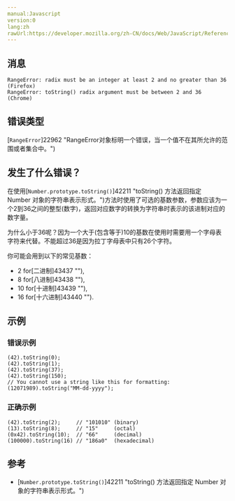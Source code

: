 ```yaml
---
manual:Javascript
version:0
lang:zh
rawUrl:https://developer.mozilla.org/zh-CN/docs/Web/JavaScript/Reference/Errors/Bad_radix#
---
```






## 消息<a name="消息"></a>

```
RangeError: radix must be an integer at least 2 and no greater than 36 (Firefox)
RangeError: toString() radix argument must be between 2 and 36 (Chrome)

```

## 错误类型<a name="错误类型"></a>


[`RangeError`]22962 "RangeError对象标明一个错误，当一个值不在其所允许的范围或者集合中。")


## 发生了什么错误？<a name="发生了什么错误？"></a>


在使用[`Number.prototype.toString()`]42211 "toString() 方法返回指定 Number 对象的字符串表示形式。")方法时使用了可选的基数参数，参数应该为一个2到36之间的整型(数字)，返回对应数字的转换为字符串时表示的该进制对应的数字量。



为什么小于36呢？因为一个大于(包含等于)10的基数在使用时需要用一个字母表字符来代替。不能超过36是因为拉丁字母表中只有26个字符。



你可能会用到以下的常见基数：


* 2 for[二进制]43437 ""),
* 8 for[八进制]43438 ""),
* 10 for[十进制]43439 ""),
* 16 for[十六进制]43440 "").

## 示例<a name="示例"></a>

### 错误示例<a name="错误示例"></a>

```
(42).toString(0);
(42).toString(1);
(42).toString(37);
(42).toString(150);
// You cannot use a string like this for formatting:
(12071989).toString("MM-dd-yyyy");
```

### 正确示例<a name="正确示例"></a>

```
(42).toString(2);     // "101010" (binary)
(13).toString(8);     // "15"     (octal)
(0x42).toString(10);  // "66"     (decimal)
(100000).toString(16) // "186a0"  (hexadecimal)
```

## 参考<a name="参考"></a>

* [`Number.prototype.toString()`]42211 "toString() 方法返回指定 Number 对象的字符串表示形式。")



